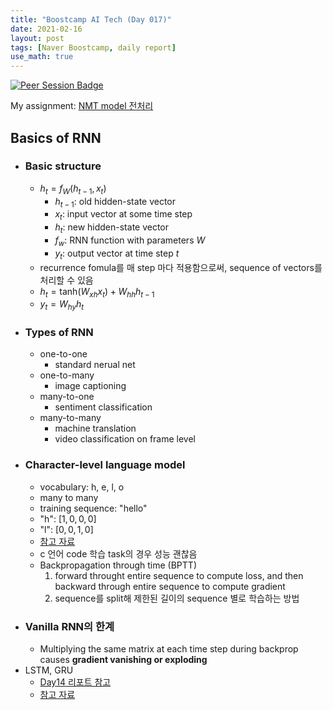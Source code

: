 ```yaml
---
title: "Boostcamp AI Tech (Day 017)"
date: 2021-02-16
layout: post
tags: [Naver Boostcamp, daily report]
use_math: true
---
```


[![Peer Session Badge](https://img.shields.io/badge/Peer%20Session-CC527A?style=flat)](../peer_session/day017.html)

My assignment: [NMT model 전처리](https://colab.research.google.com/drive/1QVjGgmxGp2EX14ek_-Zfj9M9BzkvvA3_?usp=sharing)

## Basics of RNN
* ### Basic structure
    * $h_t = f_W(h_{t-1}, x_t)$
        * $h_{t-1}$: old hidden-state vector
        * $x_t$: input vector at some time step
        * $h_t$: new hidden-state vector
        * $f_w$: RNN function with parameters $W$
        * $y_t$: output vector at time step $t$
    * recurrence fomula를 매 step 마다 적용함으로써, sequence of vectors를 처리할 수 있음
    * $h_t = \text{tanh}(W_{xh}x_t) + W_{hh}h_{t-1}$
    * $y_t = W_{hy}h_t$
* ### Types of RNN
    * one-to-one
        * standard nerual net
    * one-to-many
        * image captioning
    * many-to-one
        * sentiment classification
    * many-to-many
        * machine translation
        * video classification on frame level
* ### Character-level language model
    * vocabulary: h, e, l, o
    * many to many
    * training sequence: "hello"
    * "h": $[1, 0, 0, 0]$
    * "l": $[0,0,1,0]$
    * [참고 자료](http://karpathy.github.io/2015/05/21/rnn-effectiveness/)
    * c 언어 code 학습 task의 경우 성능 괜찮음
    * Backpropagation through time (BPTT)
        1. forward throught entire sequence to compute loss, and then backward through entire sequence to compute gradient
        2. sequence를 split해 제한된 길이의 sequence 별로 학습하는 방법
* ### Vanilla RNN의 한계
    * Multiplying the same matrix at each time step during backprop causes **gradient vanishing or exploding**
* LSTM, GRU
    * [Day14 리포트 참고](https://philgineer.github.io/boostcamp-014)
    * [참고 자료](http://colah.github.io/posts/2015-08-Understanding-LSTMs/)
